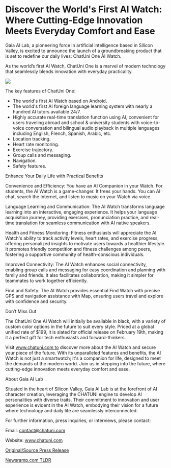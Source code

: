 # Discover the World's First AI Watch: Where Cutting-Edge Innovation Meets Everyday Comfort and Ease

Gaia AI Lab, a pioneering force in artificial intelligence based in Silicon Valley, is excited to announce the launch of a groundbreaking product that is set to redefine our daily lives: ChatUni One AI Watch.

As the world’s first AI Watch, ChatUni One is a marvel of modern technology that seamlessly blends innovation with everyday practicality.

![](https://api.blockchainwire.io/uploads/Proleoio/editor_image/43968a32-569c-4577-92c7-24554639eab4.JPG)

The key features of ChatUni One:

* The world's first AI Watch based on Android.
* The world's first AI foreign language learning system with nearly a hundred AI tutors available 24/7.
* Highly accurate real-time translation function using AI, convenient for users traveling abroad and school & university students with voice-to-voice conversation and bilingual audio playback in multiple languages including English, French, Spanish, Arabic, etc.
* Location tracking.
* Heart rate monitoring.
* Exercise trajectory.
* Group calls and messaging.
* Navigation.
* Safety features.

Enhance Your Daily Life with Practical Benefits

Convenience and Efficiency: You have an AI Companion in your Watch. For students, the AI Watch is a game-changer. It frees your hands. You can AI chat, search the Internet, and listen to music on your Watch via voice.

Language Learning and Communication: The AI Watch transforms language learning into an interactive, engaging experience. It helps your language acquisition journey, providing exercises, pronunciation practice, and real-time translation for seamless communication with AI native speakers.

Health and Fitness Monitoring: Fitness enthusiasts will appreciate the AI Watch's ability to track activity levels, heart rates, and exercise progress, offering personalized insights to motivate users towards a healthier lifestyle. It promotes friendly competition and fitness challenges among peers, fostering a supportive community of health-conscious individuals.

Improved Connectivity: The AI Watch enhances social connectivity, enabling group calls and messaging for easy coordination and planning with family and friends. It also facilitates collaboration, making it simpler for teammates to work together efficiently.

Find and Safety: The AI Watch provides essential Find Watch with precise GPS and navigation assistance with Map, ensuring users travel and explore with confidence and security.

Don’t Miss Out

The ChatUni One AI Watch will initially be available in black, with a variety of custom color options in the future to suit every style. Priced at a global unified rate of $199, it is slated for official release on February 19th, making it a perfect gift for tech enthusiasts and forward-thinkers.

Visit www.chatuni.com to discover more about the AI Watch and secure your piece of the future. With its unparalleled features and benefits, the AI Watch is not just a smartwatch; it's a companion for life, designed to meet the demands of the modern world. Join us in stepping into the future, where cutting-edge innovation meets everyday comfort and ease.

About Gaia AI Lab

Situated in the heart of Silicon Valley, Gaia AI Lab is at the forefront of AI character creation, leveraging the CHATUNI engine to develop AI personalities with diverse traits. Their commitment to innovation and user experience is evident in the AI Watch, embodying their vision for a future where technology and daily life are seamlessly interconnected.

For further information, press inquiries, or interviews, please contact:

Email: contact@chatuni.com

Website: www.chatuni.com 

[Original/Source Press Release](https://blockchainwire.io/press-release/discover-the-worlds-first-ai-watch-where-cutting-edge-innovation-meets-everyday-comfort-and-ease) 

[Newsramp.com TLDR](https://newsramp.com/None) 
